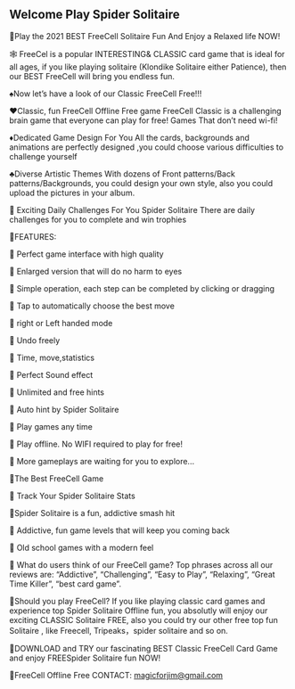 ## Welcome Play Spider Solitaire
🌈Play the 2021 BEST FreeCell Solitaire Fun And Enjoy a Relaxed life NOW!

🕸 FreeCel is a popular INTERESTING& CLASSIC card game that is ideal for all ages, if you like playing solitaire (Klondike Solitaire either Patience), then our BEST FreeCell will bring you endless fun.

♠️Now let’s have a look of our Classic FreeCell Free!!!

♥️Classic, fun FreeCell Offline Free game FreeCell Classic is a challenging brain game that everyone can play for free! Games That don’t need wi-fi!

♦️Dedicated Game Design For You All the cards, backgrounds and animations are perfectly designed ,you could choose various difficulties to challenge yourself

♣️Diverse Artistic Themes With dozens of Front patterns/Back patterns/Backgrounds, you could design your own style, also you could upload the pictures in your album.

📅 Exciting Daily Challenges For You Spider Solitaire There are daily challenges for you to complete and win trophies

🌈FEATURES:

🌵 Perfect game interface with high quality

🌵 Enlarged version that will do no harm to eyes

🌵 Simple operation, each step can be completed by clicking or dragging

🌵 Tap to automatically choose the best move

🌵 right or Left handed mode

🌵 Undo freely

🌵 Time, move,statistics

🌵 Perfect Sound effect

🌵 Unlimited and free hints

🌵 Auto hint by Spider Solitaire

🌵 Play games any time

🌵 Play offline. No WIFI required to play for free!

🌵 More gameplays are waiting for you to explore...

🌈The Best FreeCell Game

🌹 Track Your Spider Solitaire Stats

🌹Spider Solitaire is a fun, addictive smash hit

🌹 Addictive, fun game levels that will keep you coming back

🌹 Old school games with a modern feel

🌹 What do users think of our FreeCell game? Top phrases across all our reviews are: “Addictive”, “Challenging”, “Easy to Play”, “Relaxing”, “Great Time Killer”, “best card game”.

🌹Should you play FreeCell? If you like playing classic card games and experience top Spider Solitaire Offline fun, you absolutly will enjoy our exciting CLASSIC Solitaire FREE, also you could try our other free top fun Solitaire , like Freecell, Tripeaks，spider solitaire and so on.

📲DOWNLOAD and TRY our fascinating BEST Classic FreeCell Card Game and enjoy FREESpider Solitaire fun NOW!

📧FreeCell Offline Free CONTACT: magicforjim@gmail.com
